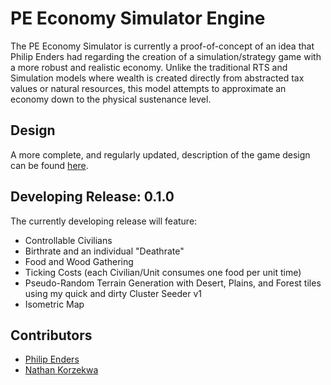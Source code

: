 # PE Economy Simulator Engine
The PE Economy Simulator is currently a proof-of-concept of an idea that Philip Enders had regarding the creation of a
simulation/strategy game with a more robust and realistic economy. Unlike the traditional RTS and Simulation models
where wealth is created directly from abstracted tax values or natural resources, this model attempts to approximate
an economy down to the physical sustenance level. 

## Design
A more complete, and regularly updated, description of the game design can be found [here](http://localhost/d).

## Developing Release: 0.1.0
The currently developing release will feature:
- Controllable Civilians
- Birthrate and an individual "Deathrate"
- Food and Wood Gathering
- Ticking Costs (each Civilian/Unit consumes one food per unit time)
- Pseudo-Random Terrain Generation with Desert, Plains, and Forest tiles using my quick and dirty Cluster Seeder v1
- Isometric Map

## Contributors
- [Philip Enders](linkedin.com)
- [Nathan Korzekwa](nathankorzekwa.me)
